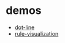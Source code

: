 # demos

 - [dot-line](https://oldj.github.io/fe-demo/pages/dot-line/index.html)
 - [rule-visualization](https://oldj.github.io/fe-demo/pages/rule-visualization/demo/index.html)
